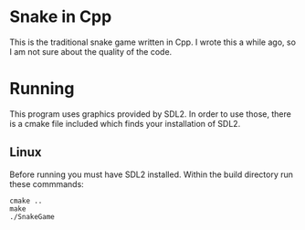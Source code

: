 # Snake in Cpp
This is the traditional snake game written in Cpp. I wrote this a while ago, so I am not sure about the quality of the code.

# Running
This program uses graphics provided by SDL2. In order to use those, there is a cmake file included which finds your installation of SDL2. 


## Linux
Before running you must have SDL2 installed. Within the build directory run these commmands:
```
cmake ..
make
./SnakeGame
```